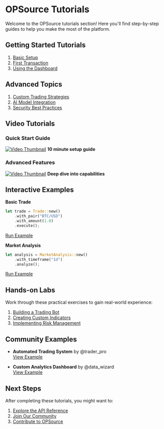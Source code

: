 # OPSource Tutorials

Welcome to the OPSource tutorials section! Here you'll find step-by-step guides to help you make the most of the platform.

## Getting Started Tutorials

1. [Basic Setup](basic-setup.md)
2. [First Transaction](first-transaction.md)
3. [Using the Dashboard](using-dashboard.md)

## Advanced Topics

1. [Custom Trading Strategies](trading-strategies.md)
2. [AI Model Integration](ai-integration.md)
3. [Security Best Practices](security-practices.md)

## Video Tutorials

### Quick Start Guide

[![Video Thumbnail](https://img.youtube.com/vi/quickstart/0.jpg)](https://youtube.com/opsource/quickstart)
**10 minute setup guide**

### Advanced Features

[![Video Thumbnail](https://img.youtube.com/vi/advanced/0.jpg)](https://youtube.com/opsource/advanced)
**Deep dive into capabilities**

## Interactive Examples

**Basic Trade**

```rust
let trade = Trade::new()
    .with_pair("BTC/USD")
    .with_amount(1.0)
    .execute();
```

[Run Example](#basic-trade)

**Market Analysis**

```rust
let analysis = MarketAnalysis::new()
    .with_timeframe("1d")
    .analyze();
```

[Run Example](#market-analysis)

## Hands-on Labs

Work through these practical exercises to gain real-world experience:

1. [Building a Trading Bot](labs/trading-bot.md)
2. [Creating Custom Indicators](labs/custom-indicators.md)
3. [Implementing Risk Management](labs/risk-management.md)

## Community Examples

- **Automated Trading System** by @trader_pro  
  [View Example](examples/automated-trading.md)

- **Custom Analytics Dashboard** by @data_wizard  
  [View Example](examples/analytics-dashboard.md)

## Next Steps

After completing these tutorials, you might want to:

1. [Explore the API Reference](../api/overview.md)
2. [Join Our Community](../community/README.md)
3. [Contribute to OPSource](../contributing/guidelines.md)
